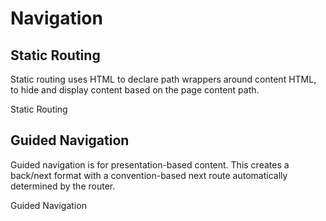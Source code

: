 # Navigation

## Static Routing

Static routing uses HTML to declare path wrappers around content HTML, to hide and display content based on the page content path.

<x-link href="/navigation/static"
  custom="button" anchor-class="btn btn-info text-white">
  <i class="ri-treasure-map-line"></i>
  Static Routing
</x-link>

## Guided Navigation

Guided navigation is for presentation-based content. This creates a back/next format with a convention-based next route automatically determined by the router. 
  
<x-link href="/navigation/guided"
  custom="button" anchor-class="btn btn-info text-white" >
  <i class="ri-gps-line"></i>
  Guided Navigation
</x-link>
